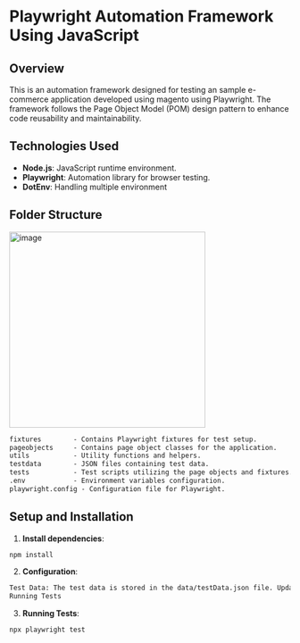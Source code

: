 # Playwright Automation Framework Using JavaScript

## Overview
This is an automation framework designed for testing an sample e-commerce application developed using magento using Playwright. The framework follows the Page Object Model (POM) design pattern to enhance code reusability and maintainability.

## Technologies Used
- **Node.js**: JavaScript runtime environment.
- **Playwright**: Automation library for browser testing.
- **DotEnv**: Handling multiple environment


## Folder Structure
<img width="351" alt="image" src="https://github.com/user-attachments/assets/239188af-f90c-4d59-bf69-ccbe571ba658">


```markdown
fixtures        - Contains Playwright fixtures for test setup.
pageobjects     - Contains page object classes for the application.
utils           - Utility functions and helpers.
testdata        - JSON files containing test data.
tests           - Test scripts utilizing the page objects and fixtures.
.env            - Environment variables configuration.
playwright.config - Configuration file for Playwright.
```

## Setup and Installation

1. **Install dependencies**:
 ```bash
npm install
```

2. **Configuration**:
 ```bash
Test Data: The test data is stored in the data/testData.json file. Update this file with the necessary data for your tests.
Running Tests
```
3. **Running Tests**:
 ```bash
npx playwright test
```



